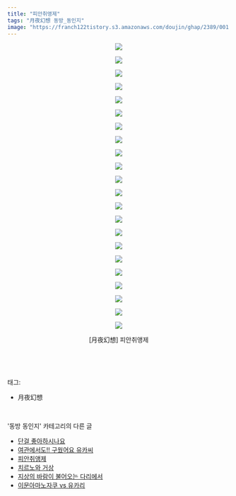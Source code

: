 ```yaml
---
title: "피안취앵제"
tags: "月夜幻想 동방_동인지"
image: "https://franch122tistory.s3.amazonaws.com/doujin/ghap/2389/001.jpg"
---
```

<div class="article">
<p style="text-align: center; clear: none; float: none;"><img src="{{ site.imgserver8 }}/ghap/2389/001.jpg"/></p>
<p style="text-align: center; clear: none; float: none;"><img src="{{ site.imgserver8 }}/ghap/2389/002.jpg"/></p>
<p style="text-align: center; clear: none; float: none;"><img src="{{ site.imgserver8 }}/ghap/2389/003.jpg"/></p>
<p style="text-align: center; clear: none; float: none;"><img src="{{ site.imgserver8 }}/ghap/2389/004.jpg"/></p>
<p style="text-align: center; clear: none; float: none;"><img src="{{ site.imgserver8 }}/ghap/2389/005.jpg"/></p>
<p style="text-align: center; clear: none; float: none;"><img src="{{ site.imgserver8 }}/ghap/2389/006.jpg"/></p>
<p style="text-align: center; clear: none; float: none;"><img src="{{ site.imgserver8 }}/ghap/2389/007.jpg"/></p>
<p style="text-align: center; clear: none; float: none;"><img src="{{ site.imgserver8 }}/ghap/2389/008.jpg"/></p>
<p style="text-align: center; clear: none; float: none;"><img src="{{ site.imgserver8 }}/ghap/2389/009.jpg"/></p>
<p style="text-align: center; clear: none; float: none;"><img src="{{ site.imgserver8 }}/ghap/2389/010.jpg"/></p>
<p style="text-align: center; clear: none; float: none;"><img src="{{ site.imgserver8 }}/ghap/2389/011.jpg"/></p>
<p style="text-align: center; clear: none; float: none;"><img src="{{ site.imgserver8 }}/ghap/2389/012.jpg"/></p>
<p style="text-align: center; clear: none; float: none;"><img src="{{ site.imgserver8 }}/ghap/2389/013.jpg"/></p>
<p style="text-align: center; clear: none; float: none;"><img src="{{ site.imgserver8 }}/ghap/2389/014.jpg"/></p>
<p style="text-align: center; clear: none; float: none;"><img src="{{ site.imgserver8 }}/ghap/2389/015.jpg"/></p>
<p style="text-align: center; clear: none; float: none;"><img src="{{ site.imgserver8 }}/ghap/2389/016.jpg"/></p>
<p style="text-align: center; clear: none; float: none;"><img src="{{ site.imgserver8 }}/ghap/2389/017.jpg"/></p>
<p style="text-align: center; clear: none; float: none;"><img src="{{ site.imgserver8 }}/ghap/2389/018.jpg"/></p>
<p style="text-align: center; clear: none; float: none;"><img src="{{ site.imgserver8 }}/ghap/2389/019.jpg"/></p>
<p style="text-align: center; clear: none; float: none;"><img src="{{ site.imgserver8 }}/ghap/2389/020.jpg"/></p>
<p style="text-align: center; clear: none; float: none;"><img src="{{ site.imgserver8 }}/ghap/2389/021.jpg"/></p>
<p style="text-align: center; clear: none; float: none;"><img src="{{ site.imgserver8 }}/ghap/2389/022.jpg"/></p>
<p style="text-align: center; clear: none; float: none;">[月夜幻想] 피안취앵제</p>
<p><br/></p>
</div><br/>
<div class="tagTrail">
<p>태그: </p>
<ul>
<li>月夜幻想</li>
</ul>
</div><br/>
<div class="another">
<p>'동방 동인지' 카테고리의 다른 글</p>
<ul>
<li><a href="/ghap_2391">단걸 좋아하시나요</a></li>
<li><a href="/ghap_2390">여관에서도!! 구웠어요 유카씨</a></li>
<li><a href="/ghap_2389">피안취앵제</a></li>
<li><a href="/ghap_2388">치르노와 거상</a></li>
<li><a href="/ghap_2386">지상의 바람이 불어오는 다리에서</a></li>
<li><a href="/ghap_2385">이문아마노자쿠 vs 유카리</a></li>
</ul>
</div><br/>
<div class="cb_module cb_fluid">
<div class="cb_wrt cb_profile">
</div><!-- commentList close -->
</div><br/>
